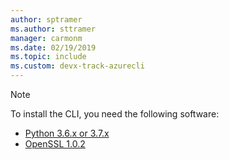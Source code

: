 ```yaml
---
author: sptramer
ms.author: sttramer
manager: carmonm
ms.date: 02/19/2019
ms.topic: include
ms.custom: devx-track-azurecli
---
```

> [!NOTE]
> To install the CLI, you need the following software:
>
> * [Python 3.6.x or 3.7.x](https://www.python.org/downloads/)
> * [OpenSSL 1.0.2](https://www.openssl.org/source/)
